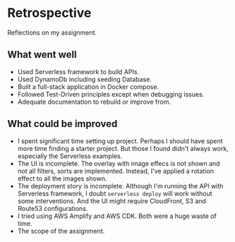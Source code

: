 # Retrospective

Reflections on my assignment.

## What went well

- Used Serverless framework to build APIs.
- Used DynamoDb including seeding Database.
- Built a full-stack application in Docker compose.
- Followed Test-Driven principles except when debugging issues.
- Adequate documentation to rebuild or improve from.

## What could be improved

- I spent significant time setting up project. Perhaps I should have spent more time finding a starter project. But those I found didn't always work, especially the Serverless examples.
- The UI is incomplete. The overlay with image effecs is not shown and not all filters, sorts are implemented. Instead, I've applied a rotation effect to all the images shown.
- The deployment story is incomplete. Although I'm running the API with Serverless framework, I doubt `serverless deploy` will work without some interventions. And the UI might require CloudFront, S3 and Route53 configurations.
- I tried using AWS Amplify and AWS CDK. Both were a huge waste of time.
- The scope of the assignment.
